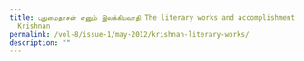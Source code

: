 ```yaml
---
title: புதுமைதாசன் எனும் இலக்கியவாதி The literary works and accomplishments of P
  Krishnan
permalink: /vol-8/issue-1/may-2012/krishnan-literary-works/
description: ""
---
```







































































